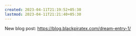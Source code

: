```yaml
---
created: 2023-04-11T21:19:52+05:30
lastmod: 2023-04-11T21:21:40+05:30
---
```


New blog post: https://blog.blackpiratex.com/dream-entry-1/
